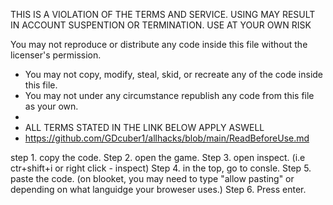 THIS IS A VIOLATION OF THE TERMS AND SERVICE. USING MAY RESULT IN ACCOUNT SUSPENTION OR TERMINATION. USE AT YOUR OWN RISK

 You may not reproduce or distribute any code inside this file without the licenser's permission.
* You may not copy, modify, steal, skid, or recreate any of the code inside this file.
* You may not under any circumstance republish any code from this file as your own.
* 
* ALL TERMS STATED IN THE LINK BELOW APPLY ASWELL
* https://github.com/GDcuber1/allhacks/blob/main/ReadBeforeUse.md


step 1. copy the code.
Step 2. open the game.
Step 3. open inspect. (i.e ctr+shift+i or right click - inspect)
Step 4. in the top, go to consle.
Step 5. paste the code. (on blooket, you may need to type "allow pasting" or depending on what languidge your broweser uses.)
Step 6. Press enter.
